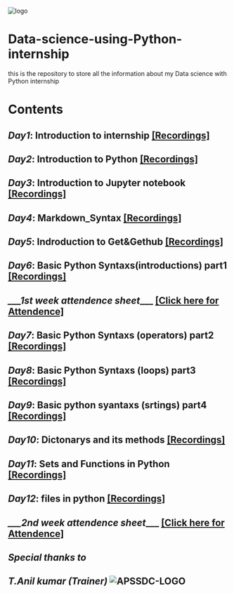 ![logo](https://www.fiesttech.com/wp-content/uploads/2020/10/data-science-with-python.png)
# Data-science-using-Python-internship
this is the repository to store all the information about  my Data science with Python internship
# Contents
## ***___Day1___***: Introduction to internship [[Recordings]](https://transcripts.gotomeeting.com/#/s/0321a7229932e2544f8b00d34c74dc377cfe856fcdebb07b8fd50a47bf150a40)
## ***___Day2___***: Introduction to Python [[Recordings]](https://transcripts.gotomeeting.com/#/s/9663bb766291798f6a23306fa3bdffc600d82b6eece69d4baedf2ddb23eac759)
## ***___Day3___***: Introduction to Jupyter notebook [[Recordings]](https://transcripts.gotomeeting.com/#/s/9dda8ac6d4b85b1fd06b087e8001ec3bb51bafc9f68f7e96996658aaadf767c6)
## ***___Day4___***: Markdown_Syntax [[Recordings]](https://transcripts.gotomeeting.com/#/s/fd36cbc9d6a8b615c267b6f442a450de82b5c2162448da9a741a132fe752ce19)
## ***___Day5___***: Indroduction to Get&Gethub [[Recordings]](https://transcripts.gotomeeting.com/#/s/92f5635805d7e3451d4a79ce984f3118e955e3e8929c51e632f9cbc87fee4533)
## ***___Day6___***: Basic Python Syntaxs(introductions) part1 [[Recordings]](https://transcripts.gotomeeting.com/#/s/690197bfecf7d4018fba26d780871215ea988d8bef095e721ea494464c0efe71)
## ***___1st week attendence sheet***___ [[Click here for Attendence]](https://docs.google.com/spreadsheets/d/1jGqff5PyL53ukZL3z8_6NjaKkoNcg93M92Mouf8bKrI/edit?usp=sharing)
## ***___Day7___***: Basic Python Syntaxs (operators) part2 [[Recordings]](https://youtu.be/X5mPhddbLL8)
## ***___Day8___***: Basic Python Syntaxs (loops) part3 [[Recordings]](https://youtu.be/cf-El932Cl4)
## ***___Day9___***: Basic python syantaxs (srtings) part4 [[Recordings]](https://www.youtube.com/watch?v=SREIT_frSKw)
## ***___Day10___***: Dictonarys and its methods [[Recordings]](https://www.youtube.com/watch?v=wRVIO3NFn40)
## ***___Day11___***: Sets and Functions in Python [[Recordings]](https://www.youtube.com/watch?v=fkvqdEx8yLM)
## ***___Day12___***: files in python [[Recordings]]()
## ***___2nd week attendence sheet***___ [[Click here for Attendence]](https://docs.google.com/spreadsheets/d/1jGqff5PyL53ukZL3z8_6NjaKkoNcg93M92Mouf8bKrI/edit#gid=0)
## ***___Special thanks to___***
## ***___T.Anil kumar (Trainer)___*** ![APSSDC-LOGO](https://camo.githubusercontent.com/ae6595fb4d9538f2c8bf3ab504d8e2ce66c7aa13e128901f7a7ccacb63b9361c/68747470733a2f2f64726976652e676f6f676c652e636f6d2f75633f6578706f72743d646f776e6c6f61642669643d3135414b51365f2d42697857344b366d4c36525070684635454b58715946327a6a)
